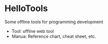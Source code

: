 # HelloTools
Some offline tools for programming development

* Tool: offline web tool
* Manua: Reference chart, cheat sheet, etc.

